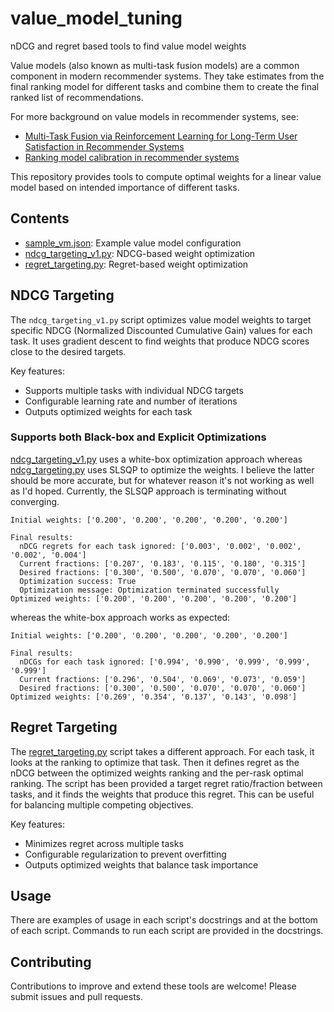 # value_model_tuning
nDCG and regret based tools to find value model weights

Value models (also known as multi-task fusion models) are a common component in modern recommender systems. They take estimates from the final ranking model for different tasks and combine them to create the final ranked list of recommendations.

For more background on value models in recommender systems, see:
- [Multi-Task Fusion via Reinforcement Learning for Long-Term User Satisfaction in Recommender Systems](https://arxiv.org/abs/2208.04560)
- [Ranking model calibration in recommender systems](https://recsysml.substack.com/p/ranking-model-calibration-in-recommender)

This repository provides tools to compute optimal weights for a linear value model based on intended importance of different tasks.

## Contents

- [sample_vm.json](./src/sample_vm.json): Example value model configuration
- [ndcg_targeting_v1.py](./src/ndcg_targeting_v1.py): NDCG-based weight optimization 
- [regret_targeting.py](./src/regret_targeting.py): Regret-based weight optimization

## NDCG Targeting

The `ndcg_targeting_v1.py` script optimizes value model weights to target specific NDCG (Normalized Discounted Cumulative Gain) values for each task. It uses gradient descent to find weights that produce NDCG scores close to the desired targets.

Key features:
- Supports multiple tasks with individual NDCG targets
- Configurable learning rate and number of iterations
- Outputs optimized weights for each task

### Supports both Black-box and Explicit Optimizations
[ndcg_targeting_v1.py](./src/ndcg_targeting_v1.py) uses a white-box optimization approach whereas [ndcg_targeting.py](./src/ndcg_targeting.py) uses SLSQP to optimize the weights. I believe the latter should be more accurate, but for whatever reason it's not working as well as I'd hoped. Currently, the SLSQP approach is terminating without converging.
```
Initial weights: ['0.200', '0.200', '0.200', '0.200', '0.200']

Final results:
  nDCG regrets for each task ignored: ['0.003', '0.002', '0.002', '0.002', '0.004']
  Current fractions: ['0.207', '0.183', '0.115', '0.180', '0.315']
  Desired fractions: ['0.300', '0.500', '0.070', '0.070', '0.060']
  Optimization success: True
  Optimization message: Optimization terminated successfully
Optimized weights: ['0.200', '0.200', '0.200', '0.200', '0.200']
```
whereas the white-box approach works as expected:
```
Initial weights: ['0.200', '0.200', '0.200', '0.200', '0.200']

Final results:
  nDCGs for each task ignored: ['0.994', '0.990', '0.999', '0.999', '0.999']
  Current fractions: ['0.296', '0.504', '0.069', '0.073', '0.059']
  Desired fractions: ['0.300', '0.500', '0.070', '0.070', '0.060']
Optimized weights: ['0.269', '0.354', '0.137', '0.143', '0.098']
```

## Regret Targeting 

The [regret_targeting.py](./src/regret_targeting.py) script takes a different approach. For each task, it looks at the ranking to optimize that task. Then it defines regret as the nDCG between the optimized weights ranking and the per-rask optimal ranking. The script has been provided a target regret ratio/fraction between tasks, and it finds the weights that produce this regret. This can be useful for balancing multiple competing objectives.

Key features:
- Minimizes regret across multiple tasks
- Configurable regularization to prevent overfitting
- Outputs optimized weights that balance task importance

## Usage

There are examples of usage in each script's docstrings and at the bottom of each script. Commands to run each script are provided in the docstrings.

## Contributing

Contributions to improve and extend these tools are welcome! Please submit issues and pull requests.
